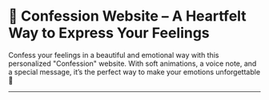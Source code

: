 # 💌 Confession Website – A Heartfelt Way to Express Your Feelings

Confess your feelings in a beautiful and emotional way with this personalized "Confession" website. With soft animations, a voice note, and a special message, it’s the perfect way to make your emotions unforgettable 💖

---
